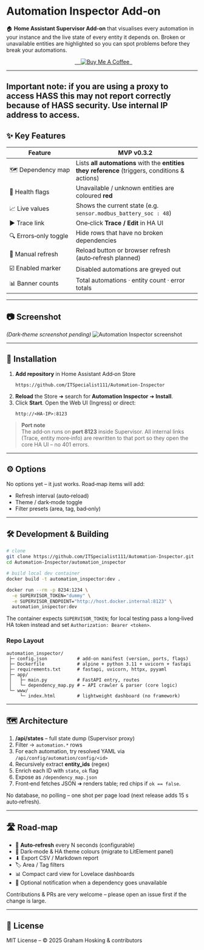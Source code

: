 # Automation Inspector Add‑on

🏠 **Home Assistant Supervisor Add‑on** that visualises every automation in your instance and the live state of every entity it depends on. Broken or unavailable entities are highlighted so you can spot problems before they break your automations.

<p align="center">
  <a href="https://www.buymeacoffee.com/ITSpecialist" target="_blank">
    <img src="https://img.shields.io/badge/Buy&nbsp;me&nbsp;a&nbsp;coffee-Support&nbsp;Dev-yellow?style=for-the-badge&logo=buy-me-a-coffee" alt="Buy Me A Coffee">
  </a>
</p>

---
## Important note: if you are using a proxy to access HASS this may not report correctly because of HASS security. Use internal IP address to access.

## ✨ Key Features

| Feature | MVP v0.3.2 |
|---------|-----------|
| 🗺️ Dependency map | Lists **all automations** with the **entities they reference** (triggers, conditions & actions) |
| 🔴 Health flags | Unavailable / unknown entities are coloured **red** |
| 📈 Live values | Shows the current state (e.g. `sensor.modbus_battery_soc : 48`) |
| ▶ Trace link | One‑click **Trace / Edit** in HA UI |
| 🔍 Errors‑only toggle | Hide rows that have no broken dependencies |
| 🔄 Manual refresh | Reload button or browser refresh (auto‑refresh planned) |
| ☑️ Enabled marker | Disabled automations are greyed out |
| 📊 Banner counts | Total automations · entity count · error totals |

---

## 📷 Screenshot
*(Dark‑theme screenshot pending)*
![Automation Inspector screenshot](https://github.com/ITSpecialist111/Automation-Inspector/blob/main/screenshot-light.png)

---

## 🚀 Installation

1. **Add repository** in Home Assistant Add‑on Store
   ```text
   https://github.com/ITSpecialist111/Automation-Inspector
   ```
2. **Reload** the Store ➜ search for **Automation Inspector** ➜ **Install**.
3. Click **Start**.  Open the Web UI (Ingress) or direct:
   ```
   http://<HA-IP>:8123
   ```

> **Port note**  
> The add‑on runs on **port 8123** inside Supervisor.  All internal links (Trace, entity more‑info) are rewritten to that port so they open the core HA UI – no 401 errors.

---

## ⚙️ Options

No options yet – it just works.  Road‑map items will add:

* Refresh interval (auto‑reload)
* Theme / dark‑mode toggle
* Filter presets (area, tag, bad‑only)

---

## 🛠️ Development & Building

```bash
# clone
git clone https://github.com/ITSpecialist111/Automation-Inspector.git
cd Automation-Inspector/automation_inspector

# build local dev container
docker build -t automation_inspector:dev .

docker run --rm -p 8234:1234 \
  -e SUPERVISOR_TOKEN="dummy" \
  -e SUPERVISOR_ENDPOINT="http://host.docker.internal:8123" \
  automation_inspector:dev
```

The container expects `SUPERVISOR_TOKEN`; for local testing pass a long‑lived HA token instead and set `Authorization: Bearer <token>`.

### Repo Layout
```
automation_inspector/
 ├─ config.json           # add‑on manifest (version, ports, flags)
 ├─ Dockerfile            # alpine + python 3.11 + uvicorn + fastapi
 ├─ requirements.txt      # fastapi, uvicorn, httpx, pyyaml
 ├─ app/
 │   ├─ main.py           # FastAPI entry, routes
 │   └─ dependency_map.py # ← API crawler & parser (core logic)
 └─ www/
     └─ index.html        # lightweight dashboard (no framework)
```

---

## 🗺️ Architecture

1. **/api/states** – full state dump (Supervisor proxy)  
2. Filter → `automation.*` rows  
3. For each automation, try resolved YAML via `/api/config/automation/config/<id>`  
4. Recursively extract **entity_ids** (regex)  
5. Enrich each ID with `state`, `ok` flag  
6. Expose as `/dependency_map.json`  
7. Front‑end fetches JSON ➜ renders table; red chips if `ok == false`.

No database, no polling – one shot per page load (next release adds 15 s auto‑refresh).

---

## 🛣️ Road‑map

* 🔄 **Auto‑refresh** every N seconds (configurable)
* 🎨 Dark‑mode & HA theme colours (migrate to LitElement panel)
* ⬇ Export CSV / Markdown report
* 🏷️ Area / Tag filters
* 📊 Compact card view for Lovelace dashboards
* 🔔 Optional notification when a dependency goes unavailable

Contributions & PRs are very welcome – please open an issue first if the change is large.

---

## 📄 License
MIT License  – © 2025 Graham Hosking & contributors
